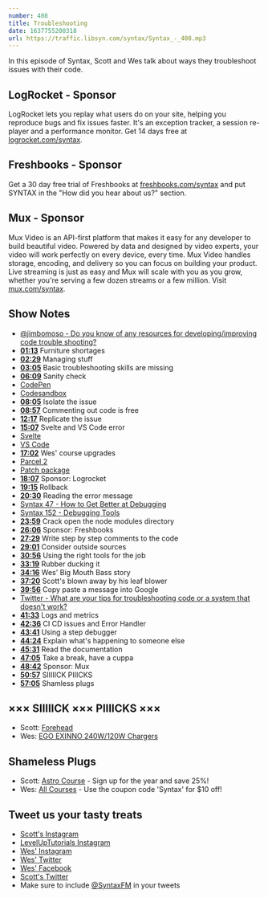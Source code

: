 ```yaml
---
number: 408
title: Troubleshooting
date: 1637755200318
url: https://traffic.libsyn.com/syntax/Syntax_-_408.mp3
---
```


In this episode of Syntax, Scott and Wes talk about ways they troubleshoot issues with their code.

## LogRocket - Sponsor

LogRocket lets you replay what users do on your site, helping you reproduce bugs and fix issues faster. It's an exception tracker, a session re-player and a performance monitor. Get 14 days free at [logrocket.com/syntax](https://logrocket.com/syntax).

## Freshbooks - Sponsor

Get a 30 day free trial of Freshbooks at [freshbooks.com/syntax](https://freshbooks.com/syntax) and put SYNTAX in the "How did you hear about us?" section.

## Mux - Sponsor

Mux Video is an API-first platform that makes it easy for any developer to build beautiful video. Powered by data and designed by video experts, your video will work perfectly on every device, every time. Mux Video handles storage, encoding, and delivery so you can focus on building your product. Live streaming is just as easy and Mux will scale with you as you grow, whether you're serving a few dozen streams or a few million. Visit [mux.com/syntax](https://mux.com/syntax).

## Show Notes

* [@jimbomoso - Do you know of any resources for developing/improving code trouble shooting?](https://twitter.com/jimbomoso/status/1450473674709127174)
* **[01:13](#t=01:13)** Furniture shortages
* **[02:29](#t=02:29)** Managing stuff
* **[03:05](#t=03:05)** Basic troubleshooting skills are missing
* **[06:09](#t=06:09)** Sanity check
* [CodePen](https://codepen.io/)
* [Codesandbox](https://codesandbox.io)
* **[08:05](#t=08:05)** Isolate the issue
* **[08:57](#t=08:57)** Commenting out code is free
* **[12:17](#t=12:17)** Replicate the issue
* **[15:07](#t=15:07)** Svelte and VS Code error
* [Svelte](https://svelte.dev)
* [VS Code](https://code.visualstudio.com)
* **[17:02](#t=17:02)** Wes' course upgrades
* [Parcel 2](https://parceljs.org/blog/v2/)
* [Patch package](https://www.npmjs.com/package/patch-package)
* **[18:07](#t=18:07)** Sponsor: Logrocket
* **[19:15](#t=19:15)** Rollback
* **[20:30](#t=20:30)** Reading the error message
* [Syntax 47 - How to Get Better at Debugging](https://syntax.fm/show/047/how-to-get-better-at-debugging)
* [Syntax 152 - Debugging Tools](https://syntax.fm/show/152/debugging-tools-tips)
* **[23:59](#t=23:59)** Crack open the node modules directory
* **[26:06](#t=26:06)** Sponsor: Freshbooks
* **[27:29](#t=27:29)** Write step by step comments to the code
* **[29:01](#t=29:01)** Consider outside sources
* **[30:56](#t=30:56)** Using the right tools for the job
* **[33:19](#t=33:19)** Rubber ducking it
* **[34:16](#t=34:16)** Wes' Big Mouth Bass story
* **[37:20](#t=37:20)** Scott's blown away by his leaf blower
* **[39:56](#t=39:56)** Copy paste a message into Google
* [Twitter - What are your tips for troubleshooting code or a system that doesn't work?](https://twitter.com/syntaxfm/status/1457736861976252416)
* **[41:33](#t=41:33)** Logs and metrics
* **[42:36](#t=42:36)** CI CD issues and Error Handler
* **[43:41](#t=43:41)** Using a step debugger
* **[44:24](#t=44:24)** Explain what's happening to someone else
* **[45:31](#t=45:31)** Read the documentation
* **[47:05](#t=47:05)** Take a break, have a cuppa
* **[48:42](#t=48:42)** Sponsor: Mux
* **[50:57](#t=50:57)** SIIIIICK PIIICKS
* **[57:05](#t=57:05)** Shamless plugs

## ××× SIIIIICK ××× PIIIICKS ×××

* Scott: [Forehead](https://goodsnooze.gumroad.com/l/nASbe)
* Wes: [EGO EXINNO 240W/120W Chargers](https://www.kickstarter.com/projects/e-fusion/ego-exinno-240w-120w-the-king-of-charger?ref=9geph8)

## Shameless Plugs

* Scott: [Astro Course](https://www.leveluptutorials.com/pro) - Sign up for the year and save 25%!
* Wes: [All Courses](https://wesbos.com/courses/) - Use the coupon code 'Syntax' for $10 off!

## Tweet us your tasty treats

* [Scott's Instagram](https://www.instagram.com/stolinski/)
* [LevelUpTutorials Instagram](https://www.instagram.com/LevelUpTutorials/)
* [Wes' Instagram](https://www.instagram.com/wesbos/)
* [Wes' Twitter](https://twitter.com/wesbos)
* [Wes' Facebook](https://www.facebook.com/wesbos.developer)
* [Scott's Twitter](https://twitter.com/stolinski)
* Make sure to include [@SyntaxFM](https://twitter.com/SyntaxFM) in your tweets
